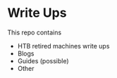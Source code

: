 # Write Ups

This repo contains 
- HTB retired machines write ups
- Blogs
- Guides (possible)
- Other
